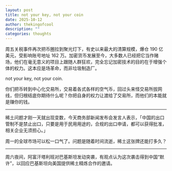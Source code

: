 ```yaml
---
layout: post
title: not your key, not your coin
date: 2025-10-12
author: thekingofcool
description: ""
categories: thoughts
---
```


周五关税事件再次把币圈拉到聚光灯下，有史以来最大的清算规模，爆仓 190 亿美元，受影响账号地址 162 万。加密货币发展至今，大多数人已经把它当作赌场，他们在毫无意义的项目上跟随人群狂欢，完全忘记加密技术的目的在于增强个体的权力。这本应是场革命，而非垃圾制造厂。

not your key, not your coin.

你们把币转到中心化交易所，交易着各式各样的空气币，回过头来怪交易所拔网线，但归根结底你期待什么呢？你把自身的权力让渡给了交易所，而他们的本能就是赚你的钱。

---

稀土问题才刚一天就出现变数，今天商务部新闻发布会发言人表示，「中国的出口管制不是禁止出口，只要是用于民用用途的，合规的出口申请，都可以获得批准，相关企业无须担心。」

周一的全球市场可以松一口气了。问题是随着时间流逝，稀土这张牌还能打多久？

---

周六夜间，阿富汗塔利班对巴基斯坦发动突袭，有观点认为这次袭击得到中国“默许”，以回应巴基斯坦向美国提供稀土精炼合作的邀请。